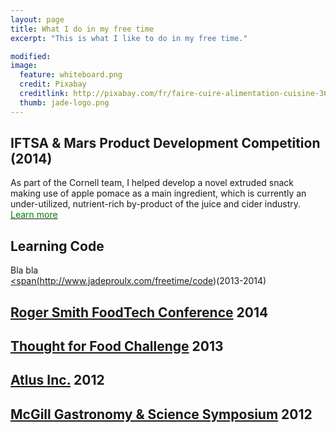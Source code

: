 ```yaml
---
layout: page
title: What I do in my free time
excerpt: "This is what I like to do in my free time."

modified: 
image: 
  feature: whiteboard.png
  credit: Pixabay 
  creditlink: http://pixabay.com/fr/faire-cuire-alimentation-cuisine-366875/
  thumb: jade-logo.png
---
```


## IFTSA & Mars Product Development Competition (2014) 
As part of the Cornell team, I helped develop a novel extruded snack making use of apple pomace as a main ingredient, which is currently an under-utilized, nutrient-rich by-product of the juice and cider industry.  
<a href="http://jadeproulx.com/freetime/popples/"><span style="color:green">Learn more</span></a>

## Learning Code
Bla bla  
<a href="http://jadeproulx.com/freetime/code/"><span(http://www.jadeproulx.com/freetime/code)(2013-2014)   

## [Roger Smith FoodTech Conference](http://www.jadeproulx.com/freetime/FoodTechConference)  2014 

## [Thought for Food Challenge](http://www.jadeproulx.com/freetime/TFF)        2013

## [Atlus Inc.](http://www.jadeproulx.com/freetime/Atlus)     2012

## [McGill Gastronomy & Science Symposium](http://www.jadeproulx.com/freetime/mcgillsymposium)    2012


